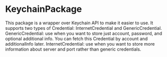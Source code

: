 # KeychainPackage

This package is a wrapper over Keychain API to make it easier to use.
It supports two types of Credential: InternetCredential and GenericCredential.
GenericCredential: use when you want to store just account, password, and optional additional info. You can fetch this Credential by account and additionalInfo later.
InternetCredential: use when you want to store more information about server and port rather than generic credentials.
